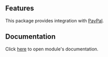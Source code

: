 ## Features

This package provides integration with [PayPal](https://www.TODO.com/).

## Documentation
Click [here](https://docs.vuestorefront.io/pp/plentymarkets) to open module's documentation.
